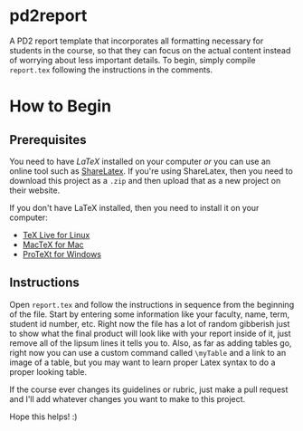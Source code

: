 pd2report
=========

A PD2 report template that incorporates all formatting necessary for students in the course, so that they can focus on the actual content instead of worrying about less important details. To begin, simply compile `report.tex` following the instructions in the comments. 

# How to Begin

## Prerequisites

You need to have _LaTeX_ installed on your computer _or_ you can use an online tool such as [ShareLatex](https://www.sharelatex.com/). If you're using ShareLatex, then you need to download this project as a `.zip` and then upload that as a new project on their website.

If you don't have LaTeX installed, then you need to install it on your computer:

* [TeX Live for Linux](http://www.tug.org/texlive/)
* [MacTeX for Mac](http://www.tug.org/mactex/)
* [ProTeXt for Windows](http://www.tug.org/protext/)

## Instructions

Open `report.tex` and follow the instructions in sequence from the beginning of the file. Start by entering some information like your faculty, name, term, student id number, etc. Right now the file has a lot of random gibberish just to show what the final product will look like with your report inside of it, just remove all of the lipsum lines it tells you to. Also, as far as adding tables go, right now you can use a custom command called `\myTable` and a link to an image of a table, but you may want to learn proper Latex syntax to do a proper looking table.

If the course ever changes its guidelines or rubric, just make a pull request and I'll add whatever changes you want to make to this project.

Hope this helps! :)

